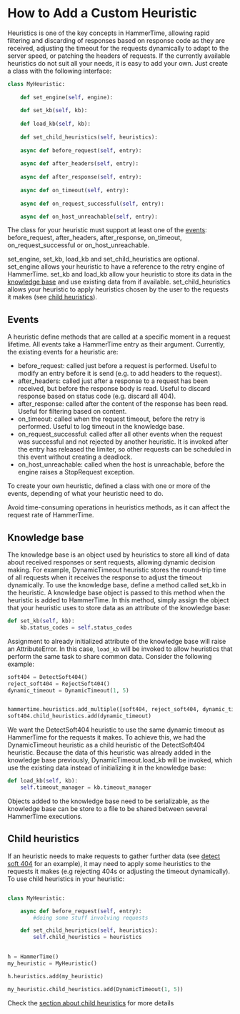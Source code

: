 # How to Add a Custom Heuristic

Heuristics is one of the key concepts in HammerTime, allowing rapid filtering and discarding of responses based on 
response code as they are received, adjusting the timeout for the requests dynamically to adapt to the server speed, or 
patching the headers of requests. If the currently available heuristics do not suit all your needs, it is easy to add 
your own. Just create a class with the following interface:

```python
class MyHeuristic:
    
    def set_engine(self, engine):
        
    def set_kb(self, kb):
    
    def load_kb(self, kb):
    
    def set_child_heuristics(self, heuristics):
    
    async def before_request(self, entry):
    
    async def after_headers(self, entry):
    
    async def after_response(self, entry):
    
    async def on_timeout(self, entry):
    
    async def on_request_successful(self, entry):

    async def on_host_unreachable(self, entry):

```

The class for your heuristic must support at least one of the [events](#events): before_request, after_headers,
after_response, on_timeout, on_request_successful or on_host_unreachable.

set_engine, set_kb, load_kb and set_child_heuristics are optional. set_engine allows your heuristic to have a reference 
to the retry engine of HammerTime. set_kb and load_kb allow your heuristic to store its data in the 
[knowledge base](#knowledge-base) and use existing data from if available. set_child_heuristics allows your heuristic to
 apply heuristics chosen by the user to the requests it makes (see [child heuristics](#child-heuristics)).


## Events

A heuristic define methods that are called at a specific moment in a request lifetime. All events take a HammerTime
entry as their argument. Currently, the existing events for a heuristic are:

* before_request: called just before a request is performed. Useful to modify an entry before it is send (e.g. to add 
                  headers to the request).
* after_headers: called just after a response to a request has been received, but before the response body is read. 
                 Useful to discard response based on status code (e.g. discard all 404).
* after_response: called after the content of the response has been read. Useful for filtering based on content.
* on_timeout: called when the request timeout, before the retry is performed. Useful to log timeout in the knowledge 
              base.
* on_request_successful: called after all other events when the request was successful and not rejected by another 
                         heuristic. It is invoked after the entry has released the limiter, so other requests can
                         be scheduled in this event without creating a deadlock.
* on_host_unreachable: called when the host is unreachable, before the engine raises a StopRequest exception.

To create your own heuristic, defined a class with one or more of the events, depending of what your heuristic need 
to do.

Avoid time-consuming operations in heuristics methods, as it can affect the request rate of HammerTime.


## Knowledge base

The knowledge base is an object used by heuristics to store all kind of data about received responses or sent requests, 
allowing dynamic decision making. For example, DynamicTimeout heuristic stores the round-trip time of all requests 
when it receives the response to adjust the timeout dynamically. To use the knowledge base, define a method called 
set_kb in the heuristic. A knowledge base object is passed to this method when the heuristic is added to HammerTime. In
this method, simply assign the object that your heuristic uses to store data as an attribute of the knowledge base:
```python
def set_kb(self, kb):
    kb.status_codes = self.status_codes
```
Assignment to already initialized attribute of the knowledge base will raise an AttributeError. In this case, 
```load_kb``` will be invoked to allow heuristics that perform the same task to share common data. Consider the 
following example:

```python
soft404 = DetectSoft404()
reject_soft404 = RejectSoft404()
dynamic_timeout = DynamicTimeout(1, 5)


hammertime.heuristics.add_multiple([soft404, reject_soft404, dynamic_timeout])
soft404.child_heuristics.add(dynamic_timeout)
```

We want the DetectSoft404 heuristic to use the same dynamic timeout as HammerTime for the requests it makes. To 
achieve this, we had the DynamicTimeout heuristic as a child heuristic of the DetectSoft404 heuristic. Because the data 
of this heuristic was already added in the knowledge base previously, DynamicTimeout.load_kb will be invoked, which use 
the existing data instead of initializing it in the knowledge base:

```python
def load_kb(self, kb):
    self.timeout_manager = kb.timeout_manager
```

Objects added to the knowledge base need to be serializable, as the knowledge base can be store to a file to be shared 
between several HammerTime executions.

## Child heuristics

If an heuristic needs to make requests to gather further data (see [detect soft 404](heuristics.md#existing-heuristics) 
for an example), it may need to apply some heuristics to the requests it makes (e.g rejecting 404s or adjusting the 
timeout dynamically). To use child heuristics in your heuristic:
```python

class MyHeuristic:

    async def before_request(self, entry):
        #doing some stuff involving requests

    def set_child_heuristics(self, heuristics):
        self.child_heuristics = heuristics
        

h = HammerTime()
my_heuristic = MyHeuristic()

h.heuristics.add(my_heuristic)

my_heuristic.child_heuristics.add(DynamicTimeout(1, 5))

```

Check the [section about child heuristics](heuristics.md#child-heuristic) for more details
